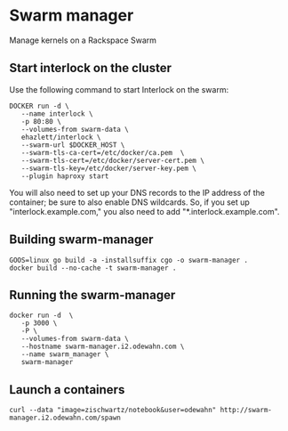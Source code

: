 # Swarm manager
Manage kernels on a Rackspace Swarm


## Start interlock on the cluster

Use the following command to start Interlock on the swarm:

```
DOCKER run -d \
   --name interlock \
   -p 80:80 \
   --volumes-from swarm-data \
   ehazlett/interlock \
   --swarm-url $DOCKER_HOST \
   --swarm-tls-ca-cert=/etc/docker/ca.pem  \
   --swarm-tls-cert=/etc/docker/server-cert.pem \
   --swarm-tls-key=/etc/docker/server-key.pem \
   --plugin haproxy start
```

You will also need to set up your DNS records to the IP address of the container; be sure to also enable DNS wildcards.  So, if you set up "interlock.example.com," you also need to add "*.interlock.example.com".

## Building swarm-manager

```
GOOS=linux go build -a -installsuffix cgo -o swarm-manager .
docker build --no-cache -t swarm-manager .
```

## Running the swarm-manager

```
docker run -d  \
   -p 3000 \
   -P \
   --volumes-from swarm-data \
   --hostname swarm-manager.i2.odewahn.com \
   --name swarm_manager \
   swarm-manager
```

## Launch a containers

```
curl --data "image=zischwartz/notebook&user=odewahn" http://swarm-manager.i2.odewahn.com/spawn
```
